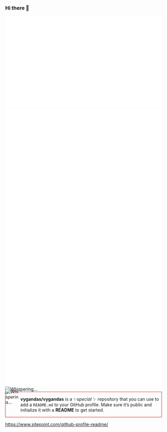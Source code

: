 ### Hi there 👋

<!--
**vygandas/vygandas** is a ✨ _special_ ✨ repository because its `README.md` (this file) appears on your GitHub profile.

Here are some ideas to get you started:

- 🔭 I’m currently working on ...
- 🌱 I’m currently learning ...
- 👯 I’m looking to collaborate on ...
- 🤔 I’m looking for help with ...
- 💬 Ask me about ...
- 📫 How to reach me: ...
- 😄 Pronouns: ...
- ⚡ Fun fact: ...
-->

<a href="https://github.com/vygandas/github-stats">
<img src="https://github.com/vygandas/github-stats/blob/master/generated/overview.svg#gh-dark-mode-only" />
<img src="https://github.com/vygandas/github-stats/blob/master/generated/languages.svg#gh-dark-mode-only" />
<img src="https://github.com/vygandas/github-stats/blob/master/generated/overview.svg#gh-light-mode-only" />
<img src="https://github.com/vygandas/github-stats/blob/master/generated/languages.svg#gh-light-mode-only" />
</a>

<img alt="Whispering..." style="margin-top: -10px" class="mr-3" src="https://github.githubassets.com/images/mona-whisper.gif" width="48" height="48">

<div style="display: flex; border: thin solid red;">
  <img alt="Whispering..." style="margin-top: -10px" class="mr-3" src="https://github.githubassets.com/images/mona-whisper.gif" width="48" height="48">
  <p>
    <strong>vygandas/vygandas</strong>
    is a ✨<em>special</em> ✨ repository that you can use
    to add a <code>README.md</code> to your GitHub profile. Make sure
    it’s public and initialize it with a <strong>README</strong> to
    get started.
  </p>  
</div>

https://www.sitepoint.com/github-profile-readme/
